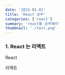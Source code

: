 ```yaml
---
date: '2023-01-01'
title: 'React 공부'
categories: ['react']
summary: 'react를 공부해라'
thumbnail: './test.png'
---
```


### 1. React 는 리액트

React

리액트
